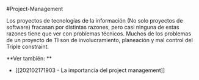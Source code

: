 #Project-Management 

Los proyectos de tecnologías de la información (No solo proyectos de software) fracasan por distintas razones, pero casi ninguna de estas razones tiene que ver con problemas técnicos. Muchos de los problemas de un proyecto de TI son de involucramiento, planeación y mal control del Triple constraint.

**Ver también: **
- [[202102171903 - La importancia del project management]]